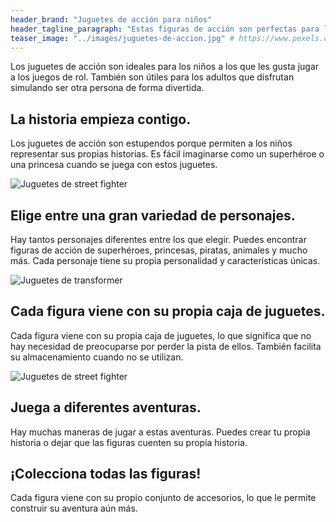 ```yaml
---
header_brand: "Juguetes de acción para niños"
header_tagline_paragraph: "Estas figuras de acción son perfectas para los niños a los que les encanta jugar a los juegos de simulación. Se divertirán durante horas representando sus historias favoritas."
teaser_image: "../images/juguetes-de-accion.jpg" # https://www.pexels.com/search/product%20testing/
---
```


Los juguetes de acción son ideales para los niños a los que les gusta jugar a los juegos de rol. También son útiles para los adultos que disfrutan simulando ser otra persona de forma divertida.

## La historia empieza contigo.
Los juguetes de acción son estupendos porque permiten a los niños representar sus propias historias. Es fácil imaginarse como un superhéroe o una princesa cuando se juega con estos juguetes.

![Juguetes de street fighter](../images/figuras-accion.jpg)

## Elige entre una gran variedad de personajes.
Hay tantos personajes diferentes entre los que elegir. Puedes encontrar figuras de acción de superhéroes, princesas, piratas, animales y mucho más. Cada personaje tiene su propia personalidad y características únicas.

![Juguetes de transformer](../images/juego-accion-2.jpg)

## Cada figura viene con su propia caja de juguetes.
Cada figura viene con su propia caja de juguetes, lo que significa que no hay necesidad de preocuparse por perder la pista de ellos. También facilita su almacenamiento cuando no se utilizan.

![Juguetes de street fighter](../images/figura-accion-2.jpg)

## Juega a diferentes aventuras.
Hay muchas maneras de jugar a estas aventuras. Puedes crear tu propia historia o dejar que las figuras cuenten su propia historia.

## ¡Colecciona todas las figuras!
Cada figura viene con su propio conjunto de accesorios, lo que le permite construir su aventura aún más.

